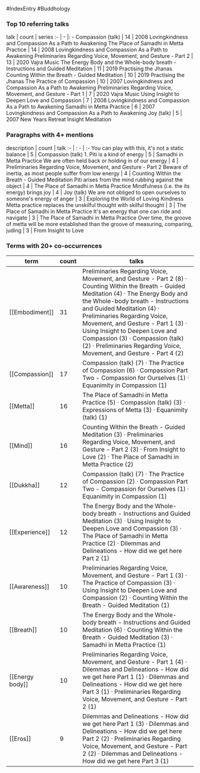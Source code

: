 #IndexEntry #Buddhology

### Top 10 referring talks
talk | count | series
:- | - |: -
<a data-href="Compassion (talk)" class="internal-link">Compassion (talk)</a> | 14 | <a data-href="2008 Lovingkindness and Compassion As a Path to Awakening" class="internal-link">2008 Lovingkindness and Compassion As a Path to Awakening</a>
<a data-href="The Place of Samadhi in Metta Practice" class="internal-link">The Place of Samadhi in Metta Practice</a> | 14 | <a data-href="2008 Lovingkindness and Compassion As a Path to Awakening" class="internal-link">2008 Lovingkindness and Compassion As a Path to Awakening</a>
<a data-href="Preliminaries Regarding Voice, Movement, and Gesture - Part 2" class="internal-link">Preliminaries Regarding Voice, Movement, and Gesture - Part 2</a> | 13 | <a data-href="2020 Vajra Music" class="internal-link">2020 Vajra Music</a>
<a data-href="The Energy Body and the Whole-body breath - Instructions and Guided Meditation" class="internal-link">The Energy Body and the Whole-body breath - Instructions and Guided Meditation</a> | 11 | <a data-href="2019 Practising the Jhanas" class="internal-link">2019 Practising the Jhanas</a>
<a data-href="Counting Within the Breath - Guided Meditation" class="internal-link">Counting Within the Breath - Guided Meditation</a> | 10 | <a data-href="2019 Practising the Jhanas" class="internal-link">2019 Practising the Jhanas</a>
<a data-href="The Practice of Compassion" class="internal-link">The Practice of Compassion</a> | 10 | <a data-href="2007 Lovingkindness and Compassion As a Path to Awakening" class="internal-link">2007 Lovingkindness and Compassion As a Path to Awakening</a>
<a data-href="Preliminaries Regarding Voice, Movement, and Gesture - Part 1" class="internal-link">Preliminaries Regarding Voice, Movement, and Gesture - Part 1</a> | 7 | <a data-href="2020 Vajra Music" class="internal-link">2020 Vajra Music</a>
<a data-href="Using Insight to Deepen Love and Compassion" class="internal-link">Using Insight to Deepen Love and Compassion</a> | 7 | <a data-href="2008 Lovingkindness and Compassion As a Path to Awakening" class="internal-link">2008 Lovingkindness and Compassion As a Path to Awakening</a>
<a data-href="Samadhi in Metta Practice" class="internal-link">Samadhi in Metta Practice</a> | 6 | <a data-href="2007 Lovingkindness and Compassion As a Path to Awakening" class="internal-link">2007 Lovingkindness and Compassion As a Path to Awakening</a>
<a data-href="Joy (talk)" class="internal-link">Joy (talk)</a> | 5 | <a data-href="2007 New Years Retreat Insight Meditation" class="internal-link">2007 New Years Retreat Insight Meditation</a>

### Paragraphs with 4+ mentions
description | count | talk
:- | : - | :-
<a aria-label-position="top" aria-label="Compassion (talk) > You can play with this its not a static balance" data-href="Compassion (talk)#You can play with this it's not a static balance" class="internal-link">You can play with this, it&#x27;s not a static balance</a> | 5 | <a data-href="Compassion (talk)" class="internal-link">Compassion (talk)</a>
<a aria-label-position="top" aria-label="Samadhi in Metta Practice > 1 Piti is a kind of energy" data-href="Samadhi in Metta Practice#1 Piti is a kind of energy" class="internal-link">1. Piti is a kind of energy</a> | 5 | <a data-href="Samadhi in Metta Practice" class="internal-link">Samadhi in Metta Practice</a>
<a aria-label-position="top" aria-label="Preliminaries Regarding Voice, Movement, and Gesture - Part 2 > We are often held back or holding in of our energy" data-href="Preliminaries Regarding Voice, Movement, and Gesture - Part 2#We are often held back or holding in of our energy" class="internal-link">We are often held back or holding in of our energy</a> | 4 | <a data-href="Preliminaries Regarding Voice, Movement, and Gesture - Part 2" class="internal-link">Preliminaries Regarding Voice, Movement, and Gesture - Part 2</a>
<a aria-label-position="top" aria-label="Counting Within the Breath - Guided Meditation > Beware of inertia as most people suffer from low energy" data-href="Counting Within the Breath - Guided Meditation#Beware of inertia as most people suffer from low energy" class="internal-link">Beware of inertia, as most people suffer from low energy</a> | 4 | <a data-href="Counting Within the Breath - Guided Meditation" class="internal-link">Counting Within the Breath - Guided Meditation</a>
<a aria-label-position="top" aria-label="The Place of Samadhi in Metta Practice > Piti arises from the mind rubbing against the object" data-href="The Place of Samadhi in Metta Practice#Piti arises from the mind rubbing against the object" class="internal-link">Piti arises from the mind rubbing against the object</a> | 4 | <a data-href="The Place of Samadhi in Metta Practice" class="internal-link">The Place of Samadhi in Metta Practice</a>
<a aria-label-position="top" aria-label="Joy (talk) > Mindfulness i e the its energy brings joy" data-href="Joy (talk)#Mindfulness i e the its energy brings joy" class="internal-link">Mindfulness (i.e. the its energy) brings joy</a> | 4 | <a data-href="Joy (talk)" class="internal-link">Joy (talk)</a>
<a aria-label-position="top" aria-label="Exploring the World of Loving Kindness > We are not obliged to open ourselves to someones energy of anger" data-href="Exploring the World of Loving Kindness#We are not obliged to open ourselves to someone's energy of anger" class="internal-link">We are not obliged to open ourselves to someone&#x27;s energy of anger</a> | 3 | <a data-href="Exploring the World of Loving Kindness" class="internal-link">Exploring the World of Loving Kindness</a>
<a aria-label-position="top" aria-label="The Place of Samadhi in Metta Practice > Metta practice replaces the unskilful thought with skilful thought" data-href="The Place of Samadhi in Metta Practice#Metta practice replaces the unskilful thought with skilful thought" class="internal-link">Metta practice replaces the unskilful thought with skilful thought</a> | 3 | <a data-href="The Place of Samadhi in Metta Practice" class="internal-link">The Place of Samadhi in Metta Practice</a>
<a aria-label-position="top" aria-label="The Place of Samadhi in Metta Practice > Its an energy that one can ride and navigate" data-href="The Place of Samadhi in Metta Practice#It's an energy that one can ride and navigate" class="internal-link">It&#x27;s an energy that one can ride and navigate</a> | 3 | <a data-href="The Place of Samadhi in Metta Practice" class="internal-link">The Place of Samadhi in Metta Practice</a>
<a aria-label-position="top" aria-label="From Insight to Love > Over time the groove of metta will be more established than the groove of measuring comparing juding" data-href="From Insight to Love#Over time the groove of metta will be more established than the groove of measuring comparing juding" class="internal-link">Over time, the groove of metta will be more established than the groove of measuring, comparing, juding</a> | 3 | <a data-href="From Insight to Love" class="internal-link">From Insight to Love</a>

### Terms with 20+ co-occurrences
term | count | talks
-|-|-
[[Embodiment]] | 31 | <span class="counts"><a data-href="Preliminaries Regarding Voice, Movement, and Gesture - Part 2" class="internal-link">Preliminaries Regarding Voice, Movement, and Gesture - Part 2</a> (8) · <a data-href="Counting Within the Breath - Guided Meditation" class="internal-link">Counting Within the Breath - Guided Meditation</a> (4) · <a data-href="The Energy Body and the Whole-body breath - Instructions and Guided Meditation" class="internal-link">The Energy Body and the Whole-body breath - Instructions and Guided Meditation</a> (4) · <a data-href="Preliminaries Regarding Voice, Movement, and Gesture - Part 1" class="internal-link">Preliminaries Regarding Voice, Movement, and Gesture - Part 1</a> (3) · <a data-href="Using Insight to Deepen Love and Compassion" class="internal-link">Using Insight to Deepen Love and Compassion</a> (3) · <a data-href="Compassion (talk)" class="internal-link">Compassion (talk)</a> (2) · <a data-href="Preliminaries Regarding Voice, Movement, and Gesture - Part 4" class="internal-link">Preliminaries Regarding Voice, Movement, and Gesture - Part 4</a> (2)</span> 
[[Compassion]] | 17 | <span class="counts"><a data-href="Compassion (talk)" class="internal-link">Compassion (talk)</a> (7) · <a data-href="The Practice of Compassion" class="internal-link">The Practice of Compassion</a> (6) · <a data-href="Compassion Part Two - Compassion for Ourselves" class="internal-link">Compassion Part Two - Compassion for Ourselves</a> (1) · <a data-href="Equanimity in Compassion" class="internal-link">Equanimity in Compassion</a> (1)</span> 
[[Metta]] | 16 | <span class="counts"><a data-href="The Place of Samadhi in Metta Practice" class="internal-link">The Place of Samadhi in Metta Practice</a> (5) · <a data-href="Compassion (talk)" class="internal-link">Compassion (talk)</a> (3) · <a data-href="Expressions of Metta" class="internal-link">Expressions of Metta</a> (3) · <a data-href="Equanimity (talk)" class="internal-link">Equanimity (talk)</a> (1)</span> 
[[Mind]] | 16 | <span class="counts"><a data-href="Counting Within the Breath - Guided Meditation" class="internal-link">Counting Within the Breath - Guided Meditation</a> (3) · <a data-href="Preliminaries Regarding Voice, Movement, and Gesture - Part 2" class="internal-link">Preliminaries Regarding Voice, Movement, and Gesture - Part 2</a> (3) · <a data-href="From Insight to Love" class="internal-link">From Insight to Love</a> (2) · <a data-href="The Place of Samadhi in Metta Practice" class="internal-link">The Place of Samadhi in Metta Practice</a> (2)</span> 
[[Dukkha]] | 12 | <span class="counts"><a data-href="Compassion (talk)" class="internal-link">Compassion (talk)</a> (7) · <a data-href="The Practice of Compassion" class="internal-link">The Practice of Compassion</a> (2) · <a data-href="Compassion Part Two - Compassion for Ourselves" class="internal-link">Compassion Part Two - Compassion for Ourselves</a> (1) · <a data-href="Equanimity in Compassion" class="internal-link">Equanimity in Compassion</a> (1)</span> 
[[Experience]] | 12 | <span class="counts"><a data-href="The Energy Body and the Whole-body breath - Instructions and Guided Meditation" class="internal-link">The Energy Body and the Whole-body breath - Instructions and Guided Meditation</a> (3) · <a data-href="Using Insight to Deepen Love and Compassion" class="internal-link">Using Insight to Deepen Love and Compassion</a> (3) · <a data-href="The Place of Samadhi in Metta Practice" class="internal-link">The Place of Samadhi in Metta Practice</a> (2) · <a data-href="Dilemmas and Delineations - How did we get here Part 2" class="internal-link">Dilemmas and Delineations - How did we get here Part 2</a> (1)</span> 
[[Awareness]] | 10 | <span class="counts"><a data-href="Preliminaries Regarding Voice, Movement, and Gesture - Part 1" class="internal-link">Preliminaries Regarding Voice, Movement, and Gesture - Part 1</a> (3) · <a data-href="The Practice of Compassion" class="internal-link">The Practice of Compassion</a> (3) · <a data-href="Using Insight to Deepen Love and Compassion" class="internal-link">Using Insight to Deepen Love and Compassion</a> (2) · <a data-href="Counting Within the Breath - Guided Meditation" class="internal-link">Counting Within the Breath - Guided Meditation</a> (1)</span> 
[[Breath]] | 10 | <span class="counts"><a data-href="The Energy Body and the Whole-body breath - Instructions and Guided Meditation" class="internal-link">The Energy Body and the Whole-body breath - Instructions and Guided Meditation</a> (6) · <a data-href="Counting Within the Breath - Guided Meditation" class="internal-link">Counting Within the Breath - Guided Meditation</a> (3) · <a data-href="Samadhi in Metta Practice" class="internal-link">Samadhi in Metta Practice</a> (1)</span> 
[[Energy body]] | 10 | <span class="counts"><a data-href="Preliminaries Regarding Voice, Movement, and Gesture - Part 1" class="internal-link">Preliminaries Regarding Voice, Movement, and Gesture - Part 1</a> (4) · <a data-href="Dilemmas and Delineations - How did we get here Part 1" class="internal-link">Dilemmas and Delineations - How did we get here Part 1</a> (1) · <a data-href="Dilemmas and Delineations - How did we get here Part 3" class="internal-link">Dilemmas and Delineations - How did we get here Part 3</a> (1) · <a data-href="Preliminaries Regarding Voice, Movement, and Gesture - Part 2" class="internal-link">Preliminaries Regarding Voice, Movement, and Gesture - Part 2</a> (1)</span> 
[[Eros]] | 9 | <span class="counts"><a data-href="Dilemmas and Delineations - How did we get here Part 1" class="internal-link">Dilemmas and Delineations - How did we get here Part 1</a> (3) · <a data-href="Dilemmas and Delineations - How did we get here Part 2" class="internal-link">Dilemmas and Delineations - How did we get here Part 2</a> (2) · <a data-href="Preliminaries Regarding Voice, Movement, and Gesture - Part 2" class="internal-link">Preliminaries Regarding Voice, Movement, and Gesture - Part 2</a> (2) · <a data-href="Dilemmas and Delineations - How did we get here Part 3" class="internal-link">Dilemmas and Delineations - How did we get here Part 3</a> (1)</span> 

